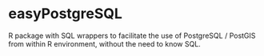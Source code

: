 # easyPostgreSQL
R package with SQL wrappers to facilitate the use of PostgreSQL / PostGIS from within R environment, without the need to know SQL.
